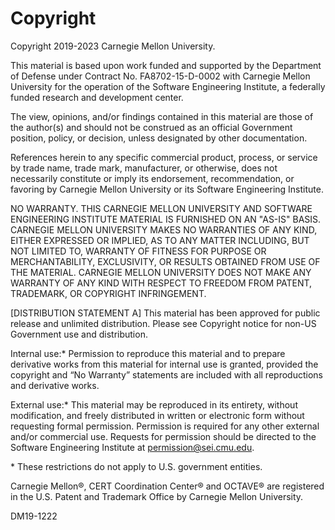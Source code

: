 
# Copyright

Copyright 2019-2023 Carnegie Mellon University.

This material is based upon work funded and supported by the Department of Defense under Contract No. FA8702-15-D-0002 with Carnegie Mellon University for the operation of the Software Engineering Institute, a federally funded research and development center.

The view, opinions, and/or findings contained in this material are those of the author(s) and should not be construed as an official Government position, policy, or decision, unless designated by other documentation.

References herein to any specific commercial product, process, or service by trade name, trade mark, manufacturer, or otherwise, does not necessarily constitute or imply its endorsement, recommendation, or favoring by Carnegie Mellon University or its Software Engineering Institute.

NO WARRANTY. THIS CARNEGIE MELLON UNIVERSITY AND SOFTWARE ENGINEERING INSTITUTE MATERIAL IS FURNISHED ON AN "AS-IS" BASIS. CARNEGIE MELLON UNIVERSITY MAKES NO WARRANTIES OF ANY KIND, EITHER EXPRESSED OR IMPLIED, AS TO ANY MATTER INCLUDING, BUT NOT LIMITED TO, WARRANTY OF FITNESS FOR PURPOSE OR MERCHANTABILITY, EXCLUSIVITY, OR RESULTS OBTAINED FROM USE OF THE MATERIAL. CARNEGIE MELLON UNIVERSITY DOES NOT MAKE ANY WARRANTY OF ANY KIND WITH RESPECT TO FREEDOM FROM PATENT, TRADEMARK, OR COPYRIGHT INFRINGEMENT.

\[DISTRIBUTION STATEMENT A\] This material has been approved for public release and unlimited distribution. Please see Copyright notice for non-US Government use and distribution.

Internal use:\* Permission to reproduce this material and to prepare derivative works from this material for internal use is granted, provided the copyright and “No Warranty” statements are included with all reproductions and derivative works.

External use:\* This material may be reproduced in its entirety, without modification, and freely distributed in written or electronic form without requesting formal permission. Permission is required for any other external and/or commercial use. Requests for permission should be directed to the Software Engineering Institute at permission@sei.cmu.edu.

\* These restrictions do not apply to U.S. government entities.

Carnegie Mellon®, CERT Coordination Center® and OCTAVE® are registered in the U.S. Patent and Trademark Office by Carnegie Mellon University.

DM19-1222
